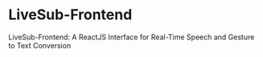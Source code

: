 # LiveSub-Frontend
LiveSub-Frontend: A ReactJS Interface for Real-Time Speech and Gesture to Text Conversion

